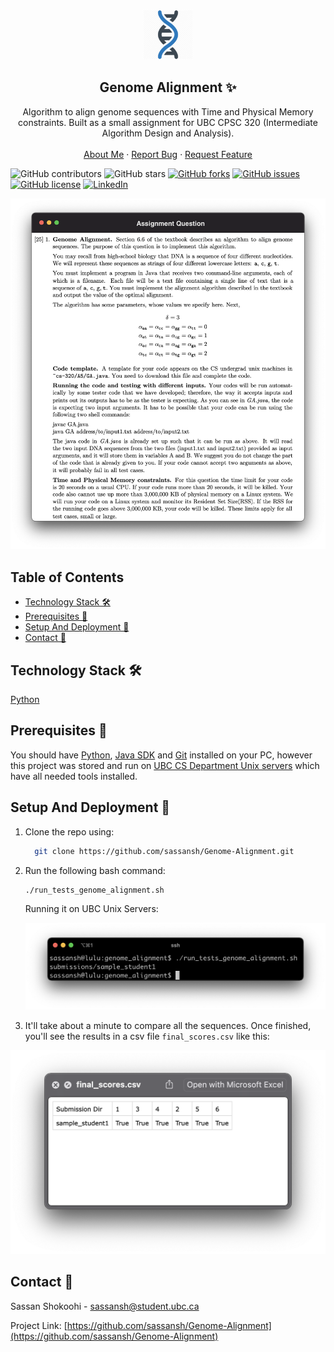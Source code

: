 <!-- PROJECT LOGO -->
<br />
<p align="center">
 <a href="https://github.com/sassansh/Genome-Alignment">
    <img src="/images/logo.png" alt="Logo" width="80" height="80">
  </a>
  <h2 align="center">Genome Alignment ✨</h2>

  <p align="center">
    Algorithm to align genome sequences with Time and Physical Memory constraints. Built as a small assignment for UBC CPSC 320 (Intermediate Algorithm Design and Analysis).
    <br />
    <br />
    <a href="https://sassanshokoohi.ca">About Me</a>
    ·
    <a href="https://github.com/sassansh/Genome-Alignment/issues">Report Bug</a>
    ·
    <a href="https://github.com/sassansh/Genome-Alignment/issues">Request Feature</a>
  </p>
</p>

![GitHub contributors](https://img.shields.io/github/contributors/sassansh/Genome-Alignment?color=ffcc66&style=for-the-badge)
![GitHub stars](https://img.shields.io/github/stars/sassansh/Genome-Alignment?color=ffcc66&style=for-the-badge)
[![GitHub forks](https://img.shields.io/github/forks/sassansh/Genome-Alignment?style=for-the-badge)](https://github.com/sassansh/Genome-Alignment/network)
[![GitHub issues](https://img.shields.io/github/issues/sassansh/Genome-Alignment?color=ffcc66&style=for-the-badge)](https://github.com/sassansh/Genome-Alignment/issues)
[![GitHub license](https://img.shields.io/github/license/sassansh/Genome-Alignment?style=for-the-badge)](https://github.com/sassansh/Genome-Alignment/blob/master/LICENSE)
[![LinkedIn][linkedin-shield]][linkedin-url]

![Assignment Question](/images/assignment_question.png)

## Table of Contents

- [Technology Stack 🛠️](#technology-stack-)
- [Prerequisites 🍪](#prerequisites-)
- [Setup And Deployment 🔧](#setup-and-deployment-)
- [Contact 📧](#contact-)

## Technology Stack 🛠️

[Python](https://www.python.org/)

## Prerequisites 🍪

You should have [Python](https://www.python.org/), [Java SDK](https://www.oracle.com/ca-en/java/technologies/javase-downloads.html) and [Git](https://git-scm.com/) installed on your PC, however this project was stored and run on [UBC CS Department Unix servers](https://my.cs.ubc.ca/docs/connecting-department-unix-servers) which have all needed tools installed.

## Setup And Deployment 🔧

1. Clone the repo using:

   ```bash
     git clone https://github.com/sassansh/Genome-Alignment.git
   ```

2. Run the following bash command:

   ```bash
   ./run_tests_genome_alignment.sh
   ```

   Running it on UBC Unix Servers:

   ![Run](/images/run.png)


3. It'll take about a minute to compare all the sequences. Once finished, you'll see the results in a csv file `final_scores.csv` like this:

![Final Scores](/images/final_scores.png)


## Contact 📧

Sassan Shokoohi - sassansh@student.ubc.ca

Project Link: [https://github.com/sassansh/Genome-Alignment](https://github.com/sassansh/Genome-Alignment)

[linkedin-shield]: https://img.shields.io/badge/-LinkedIn-black.svg?style=for-the-badge&logo=linkedin&colorB=555
[linkedin-url]: https://www.linkedin.com/in/sassanshokoohi/
